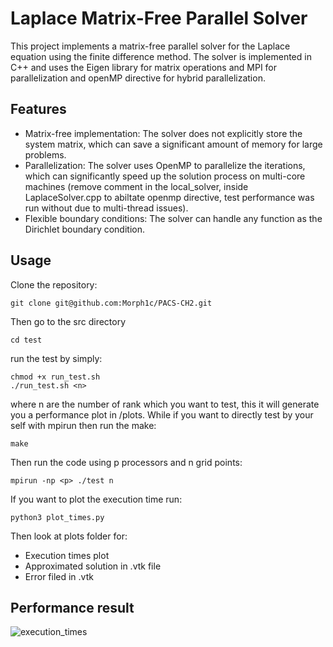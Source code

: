 # Laplace Matrix-Free Parallel Solver

This project implements a matrix-free parallel solver for the Laplace equation using the finite difference method. The solver is implemented in C++ and uses the Eigen library for matrix operations and MPI for parallelization and openMP directive for hybrid parallelization.

## Features

- Matrix-free implementation: The solver does not explicitly store the system matrix, which can save a significant amount of memory for large problems.
- Parallelization: The solver uses OpenMP to parallelize the iterations, which can significantly speed up the solution process on multi-core machines (remove comment in the local_solver, inside LaplaceSolver.cpp to abiltate openmp directive, test performance was run without due to multi-thread issues).
- Flexible boundary conditions: The solver can handle any function as the Dirichlet boundary condition.

## Usage
Clone the repository:
```shell
git clone git@github.com:Morph1c/PACS-CH2.git 
```
Then go to the src directory
```shell
cd test
```
run the test by simply:
```shell
chmod +x run_test.sh
./run_test.sh <n> 
```
where n are the number of rank which you want to test, this it will generate you a performance plot in /plots. While if you want to directly test by your self with mpirun then run the make:
```shell
make 
```
Then run the code using p processors and n grid points:
```shell
mpirun -np <p> ./test n
```
If you want to plot the execution time run:
```shell
python3 plot_times.py
```
Then look at plots folder for:

- Execution times plot
- Approximated solution in .vtk file
- Error filed in .vtk

## Performance result
![execution_times](https://github.com/Morph1c/PACS-CH3/assets/56799376/cd3567e0-6dba-436c-8d74-9534dabac8be)

